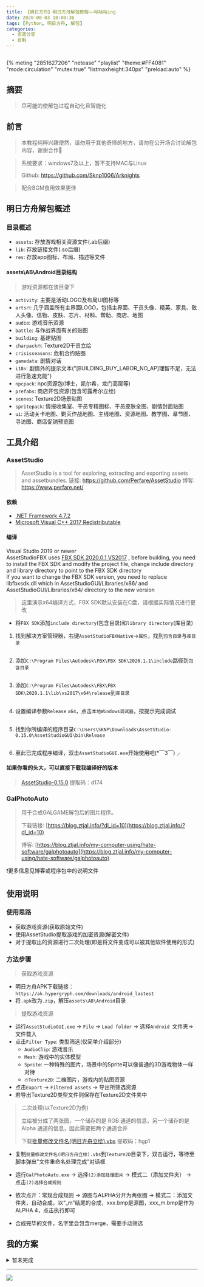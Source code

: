 ```yaml
---
title: 【明日方舟】明日方舟解包教程——咕咕咕ing
date: 2020-08-03 18:00:36
tags: [Python, 明日方舟, 解包]
categories: 
  - 资源分享
  - 自制
---
```

<img src="https://cdn.jsdelivr.net/gh/Sknp1006/cdn@master/post/Arknights_extract/unity_static_splash.png"   alt=""/>

<!-- more -->

{% meting "2851627206" "netease" "playlist" "theme:#FF4081" "mode:circulation" "mutex:true" "listmaxheight:340px" "preload:auto" %}
## 摘要
> 尽可能的使解包过程自动化且智能化

## 前言

> 本教程纯粹兴趣使然，请勿用于其他奇怪的地方，请勿在公开场合讨论解包内容，谢谢合作🙂

> 系统要求：windows7及以上，暂不支持MAC与Linux
>
> Github: https://github.com/Sknp1006/Arknights

> 配合BGM食用效果更佳

## 明日方舟解包概述

### 目录概述

- `assets`: 存放游戏相关资源文件(.ab后缀)
- `lib`: 存放链接文件(.so后缀)
- `res`: 存放app图标、布局、描述等文件

#### assets\AB\Android目录结构

> 游戏资源都在该目录下

- `activity`: 主要是活动LOGO及布局UI图标等
- `arts`🔥: 几乎涵盖所有主界面LOGO，包括主界面、干员头像、精英、家具、敌人头像、信物、皮肤、芯片、材料、帮助、商店、地图
- `audio`: 游戏音乐资源
- `battle`: 与作战界面有关的贴图
- `building`: 基建贴图
- `charpack`🔥: Texture2D干员立绘
- `crisisseasons`: 危机合约贴图
- `gamedata`: 剧情对话
- `i18n`: 剧情外的提示文本("[BUILDING_BUY_LABOR_NO_AP]理智不足，无法进行急速充能")
- `npcpack`: npc资源包(博士，凯尔希，龙门高层等)
- `prefabs`: 商店开包资源(包含可露希尔立绘)
- `scenes`: Texture2D场景贴图
- `spritepack`: 情报收集室、干员专精图标、干员皮肤全图、剧情封面贴图
- `ui`: 活动关卡地图、剿灭作战地图、主线地图、资源地图、教学图、章节图、寻访图、商店促销预览图

## 工具介绍
### AssetStudio
> AssetStudio is a tool for exploring, extracting and exporting assets and assetbundles.
> 链接: https://github.com/Perfare/AssetStudio
> 博客: https://www.perfare.net/

#### 依赖

- [.NET Framework 4.7.2](https://dotnet.microsoft.com/download/dotnet-framework/net472)
- [Microsoft Visual C++ 2017 Redistributable](https://support.microsoft.com/help/2977003/the-latest-supported-visual-c-downloads)

#### 编译

Visual Studio 2019 or newer  
AssetStudioFBX uses [FBX SDK 2020.0.1 VS2017](https://www.autodesk.com/developer-network/platform-technologies/fbx-sdk-2020-1-1) , before building, you need to install the FBX SDK and modify the project file, change include directory and library directory to point to the FBX SDK directory  
If you want to change the FBX SDK version, you need to replace libfbxsdk.dll which in AssetStudioGUI/Libraries/x86/ and AssetStudioGUI/Libraries/x64/ directory to the new version

> 这里演示x64编译方式，FBX SDK默认安装在C盘，请根据实际情况进行更改

- 将`FBX SDK`添加`include directory`(包含目录)和`library directory`(库目录)

1. 找到解决方案管理器，右键`AssetStudioFBXNative`->`属性`，找到`包含目录`与`库目录`

<img src="https://cdn.jsdelivr.net/gh/Sknp1006/cdn@master/post/Arknights_extract/2020-08-08 133533.png" style="zoom: 80%;"  alt=""/>

2. 添加`C:\Program Files\Autodesk\FBX\FBX SDK\2020.1.1\include`路径到`包含目录`

<img src="https://cdn.jsdelivr.net/gh/Sknp1006/cdn@master/post/Arknights_extract/2020-08-08 133552.png" style="zoom:80%;"  alt=""/>

3. 添加`C:\Program Files\Autodesk\FBX\FBX SDK\2020.1.1\lib\vs2017\x64\release`到`库目录`

<img src="https://cdn.jsdelivr.net/gh/Sknp1006/cdn@master/post/Arknights_extract/2020-08-08 133613.png" style="zoom:80%;"  alt=""/>

4. 设置编译参数`Release` `x64`，点击`本地Windows调试器`，按提示完成调试

<img src="https://cdn.jsdelivr.net/gh/Sknp1006/cdn@master/post/Arknights_extract/2020-08-08 134803.png"   alt=""/>

5. 找到你所编译的程序目录`C:\Users\SKNP\Downloads\AssetStudio-0.15.0\AssetStudioGUI\bin\Release`

<img src="https://cdn.jsdelivr.net/gh/Sknp1006/cdn@master/post/Arknights_extract/2020-08-08 135201.png"   alt=""/>

6. 至此已完成程序编译，双击`AssetStudioGUI.exe`开始使用吧(*￣3￣)╭

#### 如果你看的头大，可以直接下载我编译好的版本

> [AssetStudio-0.15.0](https://pan.baidu.com/s/157WM-L-kUU6OmYy4srewvw ) 提取码：d174

### GalPhotoAuto
> 用于合成GALGAME解包后的图片程序。
>
> 下载链接: [https://blog.ztjal.info/?dl_id=10](https://blog.ztjal.info/?dl_id=10)
>
> 博客: [https://blog.ztjal.info/my-computer-using/hate-software/galphotoauto](https://blog.ztjal.info/my-computer-using/hate-software/galphotoauto)

❗更多信息见博客或程序包中的说明文件

## 使用说明

### 使用思路

- 获取游戏资源(获取原始文件)
- 使用AssetStudio提取游戏的加密资源(解密文件)
- 对于提取出的资源进行二次处理(即是将文件变成可以被其他软件使用的形式)

### 方法步骤

> 获取游戏资源

- 明日方舟APK下载链接：`https://ak.hypergryph.com/downloads/android_lastest`
- 将`.apk`改为`.zip`，解压`assets\AB\Android`目录

> 提取游戏资源

- 运行`AssetStudioGUI.exe` -> `File` -> `Load folder` -> 选择`Android `文件夹-> 文件载入
- 点击`Filter Type`: 类型筛选(仅简单介绍部分)
  - `AudioClip`: 游戏音乐
  - `Mesh`: 游戏中的实体模型
  - `Sprite`: 一种特殊的图片，场景中的Sprite可以像普通的3D游戏物体一样对待
  - 🔥`Texture2D`: 二维图片，游戏内的贴图资源
- 点击`Export` -> `Filtered assets` -> 导出所筛选资源
- 若导出Texture2D类型文件则保存在Texture2D文件夹中

> 二次处理(以Texture2D为例)
>
> 立绘被分成了两张图，一个储存的是 RGB 通道的信息，另一个储存的是 Alpha 通道的信息，因此需要把两个通道合并
>
> 下载[批量修改文件名(明日方舟立绘).vbs](https://pan.baidu.com/s/1fY42ZQtTM93EMbBcdwn-lQ) 提取码：hgp1

- 复制`批量修改文件名(明日方舟立绘).vbs`到`Texture2D`目录下，双击运行，等待至脚本弹出"文件重命名处理完成"对话框

- 运行`GalPhotoAuto.exe`  -> 选择`(2)添加处理图片` -> 模式二（添加文件夹） -> 点击`(2)选择合成规则`
-  依次点开：常规合成规则 -> 源图与ALPHA分开为两张图 -> 模式二：添加文件夹，自动合成，以“_m”结尾的合成，xxx.bmp是源图，xxx_m.bmp是作为ALPHA 4，点击执行即可
- 合成完毕的文件，名字里会包含merge，需要手动筛选

## 我的方案

<details><summary>暂未完成</summary>

> 上述的方案适合小白，以下方案适合有一定编程基础的玩家

> 👉首先，准备好游戏安装包，并提取出所需资源(Texture2D)
>
> 配套源码在文章开头的Github链接中😘
>
> 下面开始二次处理: 

### 从Texture2D中筛选char开头的文件

- *Texture2D_path* 是你提取的目录

- *destPath* 是char文件保存的目录
- 仅需要更改或输入`Texture2D_path`

### 合成图片

> 图片是两两对应的，你会发现总文件数却是奇数，原因是多了一个`char_any.png`，就是你每次抽卡都会出现的黑色小人(‾◡◝)，莫慌

- 文件主要分两种 *源图* 和 *alpha* 图，二者一一对应
- 原图又分一下几种:
  - `char_编号_名字`: 四肢散落一地图(bushi)
  - 🔥`char_编号_名字_1`: 初始立绘
  - 🔥`char_编号_名字_1+`: 精1立绘（阿米娅特有）
  - 🔥`char_编号_名字_2`: 精2立绘
  - 🔥`char_编号_名字_代号`: 皮肤立绘
- 文件名中带 *[alpha]* 为alpha文件

</details>

---

![](https://cdn.jsdelivr.net/gh/Sknp1006/cdn@master/img/anime/tobecontinued.jpg)
